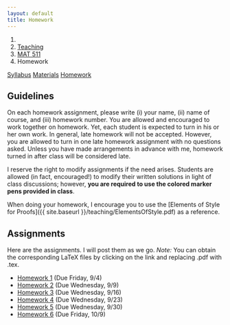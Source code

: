 ```yaml
---
layout: default
title: Homework
---
```

<ol class="breadcrumb">
  <li><a href="/"><i class="fa fa-home"></i></a></li>
  <li><a href="/teaching/">Teaching</a></li>
  <li><a href="/teaching/mat511f15">MAT 511</a></li>
  <li class="active">Homework</li>
</ol>

<div class="row">
<div class="col-xs-12">
<div class="btn-group btn-group-justified">
<a class="btn btn-default btn-success" href="{{site.baseurl}}/teaching/mat511f15/syllabus/">Syllabus</a>
<a class="btn btn-default btn-primary" href="{{site.baseurl}}/teaching/mat511f15/materials/">Materials</a>
<a class="btn btn-default btn-warning" href="{{site.baseurl}}/teaching/mat511f15/homework/">Homework</a>
</div>
</div>
</div>

## Guidelines ##
On each homework assignment, please write (i) your name, (ii) name of course, and (iii) homework number. You are allowed and encouraged to work together on homework. Yet, each student is expected to turn in his or her own work. In general, late homework will not be accepted. However, you are allowed to turn in one late homework assignment with no questions asked. Unless you have made arrangements in advance with me, homework turned in after class will be considered late.

I reserve the right to modify assignments if the need arises. Students are allowed (in fact, encouraged!) to modify their written solutions in light of class discussions; however, **you are required to use the colored marker pens provided in class**.

When doing your homework, I encourage you to use the [Elements of Style for Proofs]({{ site.baseurl }}/teaching/ElementsOfStyle.pdf) as a reference.

## Assignments ##
Here are the assignments.  I will post them as we go. *Note:* You can obtain the corresponding LaTeX files by clicking on the link and replacing .pdf with .tex.
<ul class="fa-ul">
  <li><i class="fa fa-file-pdf-o"></i> <a href="{{ site.baseurl }}/teaching/mat511f15/511HW1.pdf">Homework 1</a> (Due Friday, 9/4)</li>
  <li><i class="fa fa-file-pdf-o"></i> <a href="{{ site.baseurl }}/teaching/mat511f15/511HW2.pdf">Homework 2</a> (Due Wednesday, 9/9)</li>
  <li><i class="fa fa-file-pdf-o"></i> <a href="{{ site.baseurl }}/teaching/mat511f15/511HW3.pdf">Homework 3</a> (Due Wednesday, 9/16)</li>
  <li><i class="fa fa-file-pdf-o"></i> <a href="{{ site.baseurl }}/teaching/mat511f15/511HW4.pdf">Homework 4</a> (Due Wednesday, 9/23)</li>
  <li><i class="fa fa-file-pdf-o"></i> <a href="{{ site.baseurl }}/teaching/mat511f15/511HW5.pdf">Homework 5</a> (Due Wednesday, 9/30)</li>
  <li><i class="fa fa-file-pdf-o"></i> <a href="{{ site.baseurl }}/teaching/mat511f15/511HW6.pdf">Homework 6</a> (Due Friday, 10/9)</li>
</ul>
